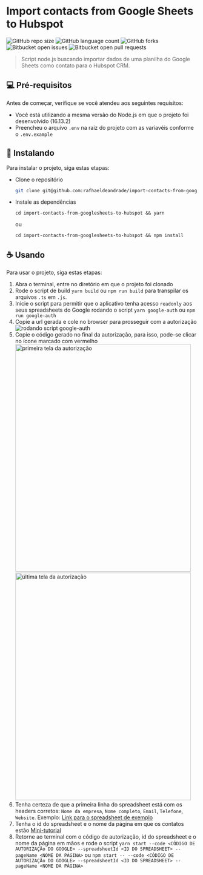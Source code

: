 # Import contacts from Google Sheets to Hubspot

<!---Esses são exemplos. Veja https://shields.io para outras pessoas ou para personalizar este conjunto de escudos. Você pode querer incluir dependências, status do projeto e informações de licença aqui--->

![GitHub repo size](https://img.shields.io/github/repo-size/rafhaeldeandrade/import-contacts-from-googlesheets-to-hubspot?style=for-the-badge)
![GitHub language count](https://img.shields.io/github/languages/count/rafhaeldeandrade/import-contacts-from-googlesheets-to-hubspot?style=for-the-badge)
![GitHub forks](https://img.shields.io/github/forks/rafhaeldeandrade/import-contacts-from-googlesheets-to-hubspot?style=for-the-badge)
![Bitbucket open issues](https://img.shields.io/bitbucket/issues/rafhaeldeandrade/import-contacts-from-googlesheets-to-hubspot?style=for-the-badge)
![Bitbucket open pull requests](https://img.shields.io/bitbucket/pr-raw/rafhaeldeandrade/import-contacts-from-googlesheets-to-hubspot?style=for-the-badge)

> Script node.js buscando importar dados de uma planilha do Google Sheets como contato para o Hubspot CRM.

## 💻 Pré-requisitos

Antes de começar, verifique se você atendeu aos seguintes requisitos:

- Você está utilizando a mesma versão do Node.js em que o projeto foi desenvolvido (16.13.2)
- Preencheu o arquivo `.env` na raiz do projeto com as variavéis conforme o `.env.example`

## 🚀 Instalando

Para instalar o projeto, siga estas etapas:

- Clone o repositório

  ```bash
  git clone git@github.com:rafhaeldeandrade/import-contacts-from-googlesheets-to-hubspot.git
  ```

- Instale as dependências

  ```
  cd import-contacts-from-googlesheets-to-hubspot && yarn
  ```

  ou

  ```
  cd import-contacts-from-googlesheets-to-hubspot && npm install
  ```

## ☕ Usando

Para usar o projeto, siga estas etapas:

1. Abra o terminal, entre no diretório em que o projeto foi clonado
2. Rode o script de build `yarn build` ou `npm run build` para transpilar os arquivos `.ts` em `.js`.
3. Inicie o script para permitir que o aplicativo tenha acesso `readonly` aos seus spreadsheets do Google rodando o script `yarn google-auth` ou `npm run google-auth`
4. Copie a url gerada e cole no browser para prosseguir com a autorização
   <img src="https://i.imgur.com/BLI7N4w.png" alt="rodando script google-auth">
5. Copie o código gerado no final da autorização, para isso, pode-se clicar no ícone marcado com vermelho
   <img src="https://i.imgur.com/GVwPKW5.png" alt="primeira tela da autorização" width="463" height="600">
   <img src="https://i.imgur.com/njl2j4F.png" alt="última tela da autorização" width="463" height="600">
6. Tenha certeza de que a primeira linha do spreadsheet está com os headers corretos: `Nome da empresa`, `Nome completo`, `Email`, `Telefone`, `Website`. Exemplo: [Link para o spreadsheet de exemplo](https://docs.google.com/spreadsheets/d/19E2iYFSF2ikxLLWi3n_p0Uy6Udf8qBmuyGxLfmWDoSY/edit?usp=sharing)
7. Tenha o id do spreadsheet e o nome da página em que os contatos estão [Mini-tutorial](https://i.imgur.com/mF3afn5.png)
8. Retorne ao terminal com o código de autorização, id do spreadsheet e o nome da página em mãos e rode o script `yarn start --code <CÓDIGO DE AUTORIZAÇÃo DO GOOGLE> --spreadsheetId <ID DO SPREADSHEET> --pageName <NOME DA PÁGINA>` ou `npm start -- --code <CÓDIGO DE AUTORIZAÇÃo DO GOOGLE> --spreadsheetId <ID DO SPREADSHEET> --pageName <NOME DA PÁGINA>`
